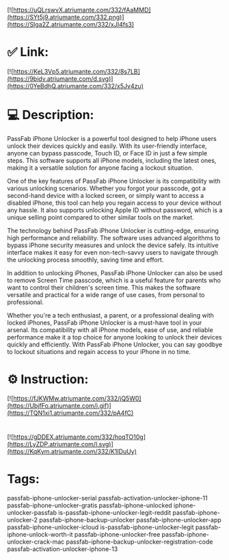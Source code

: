 [![https://uQLrswvX.atriumante.com/332/fAaMMD](https://SYt5j9.atriumante.com/332.png)](https://SIga2Z.atriumante.com/332/xJI4fs3)
# ✅ Link:
[![https://KeL3Vp5.atriumante.com/332/8s7LB](https://9bidv.atriumante.com/d.svg)](https://0YeBdhQ.atriumante.com/332/x5Jv4zu)
# 💻 Description:
PassFab iPhone Unlocker is a powerful tool designed to help iPhone users unlock their devices quickly and easily. With its user-friendly interface, anyone can bypass passcode, Touch ID, or Face ID in just a few simple steps. This software supports all iPhone models, including the latest ones, making it a versatile solution for anyone facing a lockout situation.

One of the key features of PassFab iPhone Unlocker is its compatibility with various unlocking scenarios. Whether you forgot your passcode, got a second-hand device with a locked screen, or simply want to access a disabled iPhone, this tool can help you regain access to your device without any hassle. It also supports unlocking Apple ID without password, which is a unique selling point compared to other similar tools on the market.

The technology behind PassFab iPhone Unlocker is cutting-edge, ensuring high performance and reliability. The software uses advanced algorithms to bypass iPhone security measures and unlock the device safely. Its intuitive interface makes it easy for even non-tech-savvy users to navigate through the unlocking process smoothly, saving time and effort.

In addition to unlocking iPhones, PassFab iPhone Unlocker can also be used to remove Screen Time passcode, which is a useful feature for parents who want to control their children's screen time. This makes the software versatile and practical for a wide range of use cases, from personal to professional.

Whether you're a tech enthusiast, a parent, or a professional dealing with locked iPhones, PassFab iPhone Unlocker is a must-have tool in your arsenal. Its compatibility with all iPhone models, ease of use, and reliable performance make it a top choice for anyone looking to unlock their devices quickly and efficiently. With PassFab iPhone Unlocker, you can say goodbye to lockout situations and regain access to your iPhone in no time.

# ⚙️ Instruction:
[![https://fJKWMw.atriumante.com/332/jQ5W0](https://UbjfFo.atriumante.com/i.gif)](https://TQN1xi1.atriumante.com/332/pA4fC)
#
[![https://gDDEX.atriumante.com/332/hoqTO10g](https://LyZDP.atriumante.com/l.svg)](https://KqKym.atriumante.com/332/K1IDuUy)
# Tags:
passfab-iphone-unlocker-serial passfab-activation-unlocker-iphone-11 passfab-iphone-unlocker-gratis passfab-iphone-unlocked iphone-unlocker-passfab is-passfab-iphone-unlocker-legit-reddit passfab-iphone-unlocker-2 passfab-iphone-backup-unlocker passfab-iphone-unlocker-app passfab-iphone-unlocker-icloud is-passfab-iphone-unlocker-legit passfab-iphone-unlock-worth-it passfab-iphone-unlocker-free passfab-iphone-unlocker-crack-mac passfab-iphone-backup-unlocker-registration-code passfab-activation-unlocker-iphone-13






